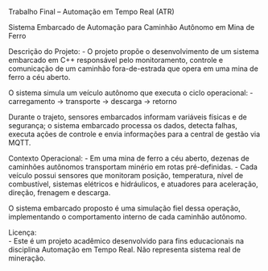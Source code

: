Trabalho Final – Automação em Tempo Real (ATR)

Sistema Embarcado de Automação para Caminhão Autônomo em Mina de Ferro

Descrição do Projeto:
    - O projeto propõe o desenvolvimento de um sistema embarcado em C++ responsável pelo monitoramento, controle e comunicação de um caminhão fora-de-estrada que opera em uma mina de ferro a céu aberto.

O sistema simula um veículo autônomo que executa o ciclo operacional:
    - carregamento → transporte → descarga → retorno

Durante o trajeto, sensores embarcados informam variáveis físicas e de segurança; o sistema embarcado processa os dados, detecta falhas, executa ações de controle e envia informações para a central de gestão via MQTT.

Contexto Operacional:
    - Em uma mina de ferro a céu aberto, dezenas de caminhões autônomos transportam minério em rotas pré-definidas.
    - Cada veículo possui sensores que monitoram posição, temperatura, nível de combustível, sistemas elétricos e hidráulicos, e atuadores para aceleração, direção, frenagem e descarga.

O sistema embarcado proposto é uma simulação fiel dessa operação, implementando o comportamento interno de cada caminhão autônomo.

Licença:            
    - Este é um projeto acadêmico desenvolvido para fins educacionais na disciplina Automação em Tempo Real. Não representa sistema real de mineração.
